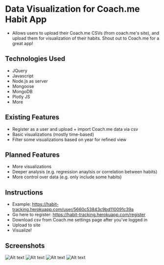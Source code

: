 # Data Visualization for Coach.me Habit App

* Allows users to upload their Coach.me CSVs (from coach.me's site), and upload them for visualization of their habits. Shout out to Coach.me for a great app!

## Technologies Used

* JQuery
* Javascript
* Node.js as server
* Mongoose
* MongoDB
* Plotly JS
* More

## Existing Features

* Register as a user and upload + import Coach.me data via csv
* Basic visualizations (mostly time-based)
* Filter some visualizations based on year for refined view

## Planned Features

* More visualizations
* Deeper analysis (e.g. regression anaylsis or correlation between habits)
* More control over data (e.g. only include some habits)

## Instructions
* Example: https://habit-tracking.herokuapp.com/user/5660c53843c9bd110091c39a
* Go here to register: https://habit-tracking.herokuapp.com/register
* Download csv from Coach.me settings page after you've logged in
* Upload to site
* Visualize!

## Screenshots
![Alt text](public/images/dashboard.jpg?raw=true "Dashboard")
![Alt text](/tree/public/images/streaks.jpg?raw=true "Streaks")
![Alt text](/public/images/probability_coffee.jpg?raw=true "probability_coffee")
![Alt text](/public/images/probability_read.jpg?raw=true "probability_read")